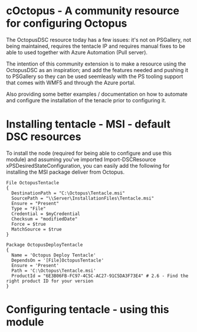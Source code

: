 # cOctopus - A community resource for configuring Octopus 

The OctopusDSC resource today has a few issues: it's not on PSGallery, not being maintained, requires the tentacle IP and requires manual fixes to be able to used together with Azure Automation (Pull server). 

The intention of this community extension is to make a resource using  the OctopusDSC as an inspiration; and add the features needed and pushing it to PSGallery so they can be used seemleasly with the PS tooling support that comes with WMF5 and through the Azure portal. 

Also providing some better examples / documentation on how to automate and configure the installation of the tenacle prior to configuring it. 

# Installing tentacle - MSI - default DSC resources 
To install the node (required for being able to configure and use this module) and assuming you've imported Import-DSCResource xPSDesiredStateConfiguration, you can easily add the following for installing the MSI package deliver from Octopus. 

    File OctopusTentacle 
    {
      DestinationPath = "C:\Octopus\Tentacle.msi"
      SourcePath = "\\Server\InstallationFiles\Tentacle.msi"
      Ensure = "Present"
      Type = "File"
      Credential = $myCredential
      Checksum = "modifiedDate"
      Force = $true
      MatchSource = $true
    }
      
    Package OctopusDeployTentacle
    { 
      Name = 'Octopus Deploy Tentacle' 
      DependsOn = '[File]OctopusTentacle'
      Ensure = 'Present' 
      Path = 'C:\Octopus\Tentacle.msi' 
      ProductId = "6E3B06FB-FC97-4C5C-AC27-91C5DA3F73E4" # 2.6 - Find the right product ID for your version
    }

# Configuring tentacle - using this module
